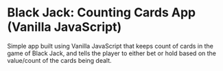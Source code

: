 # Black Jack: Counting Cards App (Vanilla JavaScript)

Simple app built using Vanilla JavaScript that keeps count of cards in the game of Black Jack, and tells the player to either bet or hold based on the value/count of the cards being dealt.

